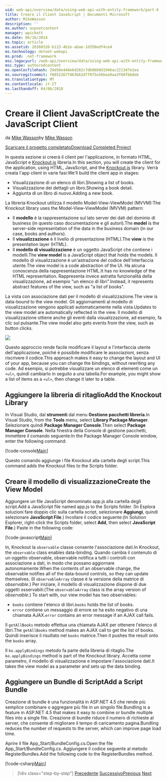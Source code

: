 ```yaml
---
uid: web-api/overview/data/using-web-api-with-entity-framework/part-6
title: Creare il Client JavaScript | Documenti Microsoft
author: MikeWasson
description: ''
ms.author: aspnetcontent
manager: wpickett
ms.date: 06/16/2014
ms.topic: article
ms.assetid: 20360326-b123-4b1e-abae-1d350edf4ce4
ms.technology: dotnet-webapi
ms.prod: .net-framework
msc.legacyurl: /web-api/overview/data/using-web-api-with-entity-framework/part-6
msc.type: authoredcontent
ms.openlocfilehash: 29d50e448e6d282c7db06b9d1946ac221347e1ea
ms.sourcegitcommit: f8852267f463b62d7f975e56bea9aa3f68fbbdeb
ms.translationtype: MT
ms.contentlocale: it-IT
ms.lasthandoff: 04/06/2018
---
```

<a name="create-the-javascript-client"></a><span data-ttu-id="d5526-102">Creare il Client JavaScript</span><span class="sxs-lookup"><span data-stu-id="d5526-102">Create the JavaScript Client</span></span>
====================
<span data-ttu-id="d5526-103">da [Mike Wasson](https://github.com/MikeWasson)</span><span class="sxs-lookup"><span data-stu-id="d5526-103">by [Mike Wasson](https://github.com/MikeWasson)</span></span>

[<span data-ttu-id="d5526-104">Scaricare il progetto completato</span><span class="sxs-lookup"><span data-stu-id="d5526-104">Download Completed Project</span></span>](https://github.com/MikeWasson/BookService)

<span data-ttu-id="d5526-105">In questa sezione si creerà il client per l'applicazione, in formato HTML, JavaScript e [Knockout.js](http://knockoutjs.com/) libreria.</span><span class="sxs-lookup"><span data-stu-id="d5526-105">In this section, you will create the client for the application, using HTML, JavaScript, and the [Knockout.js](http://knockoutjs.com/) library.</span></span> <span data-ttu-id="d5526-106">Verrà creata l'app client in varie fasi:</span><span class="sxs-lookup"><span data-stu-id="d5526-106">We'll build the client app in stages:</span></span>

- <span data-ttu-id="d5526-107">Visualizzazione di un elenco di libri.</span><span class="sxs-lookup"><span data-stu-id="d5526-107">Showing a list of books.</span></span>
- <span data-ttu-id="d5526-108">Visualizzazione dei dettagli un libro.</span><span class="sxs-lookup"><span data-stu-id="d5526-108">Showing a book detail.</span></span>
- <span data-ttu-id="d5526-109">Aggiunta di un libro di nuovo.</span><span class="sxs-lookup"><span data-stu-id="d5526-109">Adding a new book.</span></span>

<span data-ttu-id="d5526-110">La libreria Knockout utilizza il modello Model-View-ViewModel (MVVM):</span><span class="sxs-lookup"><span data-stu-id="d5526-110">The Knockout library uses the Model-View-ViewModel (MVVM) pattern:</span></span>

- <span data-ttu-id="d5526-111">Il **modello** è la rappresentazione sul lato server dei dati del dominio di business (in questo caso documentazione e gli autori).</span><span class="sxs-lookup"><span data-stu-id="d5526-111">The **model** is the server-side representation of the data in the business domain (in our case, books and authors).</span></span>
- <span data-ttu-id="d5526-112">Il **visualizzazione** è il livello di presentazione (HTML).</span><span class="sxs-lookup"><span data-stu-id="d5526-112">The **view** is the presentation layer (HTML).</span></span>
- <span data-ttu-id="d5526-113">Il **modello di visualizzazione** è un oggetto JavaScript che contiene i modelli.</span><span class="sxs-lookup"><span data-stu-id="d5526-113">The **view model** is a JavaScript object that holds the models.</span></span> <span data-ttu-id="d5526-114">Il modello di visualizzazione è un'astrazione del codice dell'interfaccia utente.</span><span class="sxs-lookup"><span data-stu-id="d5526-114">The view model is a code abstraction of the UI.</span></span> <span data-ttu-id="d5526-115">Ha alcuna conoscenza della rappresentazione HTML.</span><span class="sxs-lookup"><span data-stu-id="d5526-115">It has no knowledge of the HTML representation.</span></span> <span data-ttu-id="d5526-116">Rappresenta invece astratta funzionalità della visualizzazione, ad esempio &quot;un elenco di libri&quot;.</span><span class="sxs-lookup"><span data-stu-id="d5526-116">Instead, it represents abstract features of the view, such as &quot;a list of books&quot;.</span></span>

<span data-ttu-id="d5526-117">La vista con associazione dati per il modello di visualizzazione.</span><span class="sxs-lookup"><span data-stu-id="d5526-117">The view is data-bound to the view model.</span></span> <span data-ttu-id="d5526-118">Gli aggiornamenti al modello di visualizzazione vengono applicati automaticamente nella vista.</span><span class="sxs-lookup"><span data-stu-id="d5526-118">Updates to the view model are automatically reflected in the view.</span></span> <span data-ttu-id="d5526-119">Il modello di visualizzazione ottiene anche gli eventi dalla visualizzazione, ad esempio, fa clic sul pulsante.</span><span class="sxs-lookup"><span data-stu-id="d5526-119">The view model also gets events from the view, such as button clicks.</span></span>

![](part-6/_static/image1.png)

<span data-ttu-id="d5526-120">Questo approccio rende facile modificare il layout e l'interfaccia utente dell'applicazione, poiché è possibile modificare le associazioni, senza riscrivere il codice.</span><span class="sxs-lookup"><span data-stu-id="d5526-120">This approach makes it easy to change the layout and UI of your app, because you can change the bindings, without rewriting any code.</span></span> <span data-ttu-id="d5526-121">Ad esempio, si potrebbe visualizzare un elenco di elementi come un `<ul>`, quindi cambiarlo in seguito a una tabella.</span><span class="sxs-lookup"><span data-stu-id="d5526-121">For example, you might show a list of items as a `<ul>`, then change it later to a table.</span></span>

## <a name="add-the-knockout-library"></a><span data-ttu-id="d5526-122">Aggiungere la libreria di ritaglio</span><span class="sxs-lookup"><span data-stu-id="d5526-122">Add the Knockout Library</span></span>

<span data-ttu-id="d5526-123">In Visual Studio, dal **strumenti** dal menu **Gestione pacchetti libreria**.</span><span class="sxs-lookup"><span data-stu-id="d5526-123">In Visual Studio, from the **Tools** menu, select **Library Package Manager**.</span></span> <span data-ttu-id="d5526-124">Selezionare quindi **Package Manager Console**.</span><span class="sxs-lookup"><span data-stu-id="d5526-124">Then select **Package Manager Console**.</span></span> <span data-ttu-id="d5526-125">Nella finestra della Console di gestione pacchetti, immettere il comando seguente:</span><span class="sxs-lookup"><span data-stu-id="d5526-125">In the Package Manager Console window, enter the following command:</span></span>

[!code-console[Main](part-6/samples/sample1.cmd)]

<span data-ttu-id="d5526-126">Questo comando aggiunge i file Knockout alla cartella degli script.</span><span class="sxs-lookup"><span data-stu-id="d5526-126">This command adds the Knockout files to the Scripts folder.</span></span>

## <a name="create-the-view-model"></a><span data-ttu-id="d5526-127">Creare il modello di visualizzazione</span><span class="sxs-lookup"><span data-stu-id="d5526-127">Create the View Model</span></span>

<span data-ttu-id="d5526-128">Aggiungere un file JavaScript denominato app.js alla cartella degli script.</span><span class="sxs-lookup"><span data-stu-id="d5526-128">Add a JavaScript file named app.js to the Scripts folder.</span></span> <span data-ttu-id="d5526-129">(In Esplora soluzioni fare doppio clic sulla cartella script, selezionare **Aggiungi**, quindi selezionare **JavaScript File**.) Incollare il codice seguente:</span><span class="sxs-lookup"><span data-stu-id="d5526-129">(In Solution Explorer, right-click the Scripts folder, select **Add**, then select **JavaScript File**.) Paste in the following code:</span></span>

[!code-javascript[Main](part-6/samples/sample2.js)]

<span data-ttu-id="d5526-130">In, Knockout la `observable` classe consente l'associazione dati.</span><span class="sxs-lookup"><span data-stu-id="d5526-130">In Knockout, the `observable` class enables data-binding.</span></span> <span data-ttu-id="d5526-131">Quando cambia il contenuto di un oggetto observable, observable notifica a tutti i controlli con associazione a dati, in modo che possano aggiornare autonomamente.</span><span class="sxs-lookup"><span data-stu-id="d5526-131">When the contents of an observable change, the observable notifies all of the data-bound controls, so they can update themselves.</span></span> <span data-ttu-id="d5526-132">(Il `observableArray` classe è la versione della matrice di *observable*.) Per iniziare, il modello di visualizzazione dispone di due oggetti osservabili:</span><span class="sxs-lookup"><span data-stu-id="d5526-132">(The `observableArray` class is the array version of *observable*.) To start with, our view model has two observables:</span></span>

- <span data-ttu-id="d5526-133">`books` contiene l'elenco di libri.</span><span class="sxs-lookup"><span data-stu-id="d5526-133">`books` holds the list of books.</span></span>
- <span data-ttu-id="d5526-134">`error` contiene un messaggio di errore se ha esito negativo di una chiamata AJAX.</span><span class="sxs-lookup"><span data-stu-id="d5526-134">`error` contains an error message if an AJAX call fails.</span></span>

<span data-ttu-id="d5526-135">Il `getAllBooks` metodo effettua una chiamata AJAX per ottenere l'elenco di libri.</span><span class="sxs-lookup"><span data-stu-id="d5526-135">The `getAllBooks` method makes an AJAX call to get the list of books.</span></span> <span data-ttu-id="d5526-136">Quindi inserisce il risultato nel `books` matrice.</span><span class="sxs-lookup"><span data-stu-id="d5526-136">Then it pushes the result onto the `books` array.</span></span>

<span data-ttu-id="d5526-137">Il `ko.applyBindings` metodo fa parte della libreria di ritaglio.</span><span class="sxs-lookup"><span data-stu-id="d5526-137">The `ko.applyBindings` method is part of the Knockout library.</span></span> <span data-ttu-id="d5526-138">Accetta come parametro, il modello di visualizzazione e impostare l'associazione dati.</span><span class="sxs-lookup"><span data-stu-id="d5526-138">It takes the view model as a parameter and sets up the data binding.</span></span>

## <a name="add-a-script-bundle"></a><span data-ttu-id="d5526-139">Aggiungere un Bundle di Script</span><span class="sxs-lookup"><span data-stu-id="d5526-139">Add a Script Bundle</span></span>

<span data-ttu-id="d5526-140">Creazione di bundle è una funzionalità in ASP.NET 4.5 che rende più semplice combinare o aggregare più file in un singolo file.</span><span class="sxs-lookup"><span data-stu-id="d5526-140">Bundling is a feature in ASP.NET 4.5 that makes it easy to combine or bundle multiple files into a single file.</span></span> <span data-ttu-id="d5526-141">Creazione di bundle riduce il numero di richieste al server, che consente di migliorare il tempo di caricamento pagina.</span><span class="sxs-lookup"><span data-stu-id="d5526-141">Bundling reduces the number of requests to the server, which can improve page load time.</span></span>

<span data-ttu-id="d5526-142">Aprire il file App\_Start/BundleConfig.cs.</span><span class="sxs-lookup"><span data-stu-id="d5526-142">Open the file App\_Start/BundleConfig.cs.</span></span> <span data-ttu-id="d5526-143">Aggiungere il codice seguente al metodo RegisterBundles.</span><span class="sxs-lookup"><span data-stu-id="d5526-143">Add the following code to the RegisterBundles method.</span></span>

[!code-csharp[Main](part-6/samples/sample3.cs)]

> [!div class="step-by-step"]
> <span data-ttu-id="d5526-144">[Precedente](part-5.md)
> [Successivo](part-7.md)</span><span class="sxs-lookup"><span data-stu-id="d5526-144">[Previous](part-5.md)
[Next](part-7.md)</span></span>
